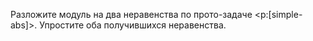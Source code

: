 Разложите модуль на два неравенства по прото-задаче <p:[simple-abs]>. Упростите оба получившихся неравенства.
